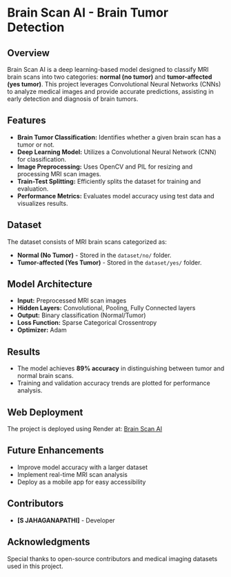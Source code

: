 # Brain Scan AI - Brain Tumor Detection

## Overview
Brain Scan AI is a deep learning-based model designed to classify MRI brain scans into two categories: **normal (no tumor)** and **tumor-affected (yes tumor)**. This project leverages Convolutional Neural Networks (CNNs) to analyze medical images and provide accurate predictions, assisting in early detection and diagnosis of brain tumors.

## Features
- **Brain Tumor Classification:** Identifies whether a given brain scan has a tumor or not.
- **Deep Learning Model:** Utilizes a Convolutional Neural Network (CNN) for classification.
- **Image Preprocessing:** Uses OpenCV and PIL for resizing and processing MRI scan images.
- **Train-Test Splitting:** Efficiently splits the dataset for training and evaluation.
- **Performance Metrics:** Evaluates model accuracy using test data and visualizes results.

## Dataset
The dataset consists of MRI brain scans categorized as:
- **Normal (No Tumor)** - Stored in the `dataset/no/` folder.
- **Tumor-affected (Yes Tumor)** - Stored in the `dataset/yes/` folder.

## Model Architecture
- **Input:** Preprocessed MRI scan images
- **Hidden Layers:** Convolutional, Pooling, Fully Connected layers
- **Output:** Binary classification (Normal/Tumor)
- **Loss Function:** Sparse Categorical Crossentropy
- **Optimizer:** Adam

## Results
- The model achieves **89% accuracy** in distinguishing between tumor and normal brain scans.
- Training and validation accuracy trends are plotted for performance analysis.

## Web Deployment
The project is deployed using Render at:
[Brain Scan AI](https://brain-scan-ai.onrender.com/)

## Future Enhancements
- Improve model accuracy with a larger dataset
- Implement real-time MRI scan analysis
- Deploy as a mobile app for easy accessibility


## Contributors
- **[S JAHAGANAPATHI]** - Developer

## Acknowledgments
Special thanks to open-source contributors and medical imaging datasets used in this project.

